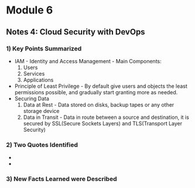 # Module 6 
## Notes 4: Cloud Security with DevOps

### 1) Key Points Summarized
- IAM - Identity and Access Management - Main Components:
  1. Users
  2. Services
  3. Applications
- Principle of Least Privilege - By default give users and objects the least permissions possible, and gradually start granting more as needed.
- Securing Data
  1. Data at Rest - Data stored on disks, backup tapes or any other storage device
  2. Data in Transit - Data in route between a source and destination, it is secured by SSL(Secure Sockets Layers) and TLS(Transport Layer Security)



### 2) Two Quotes Identified
- 
- 

### 3) New Facts Learned were Described

